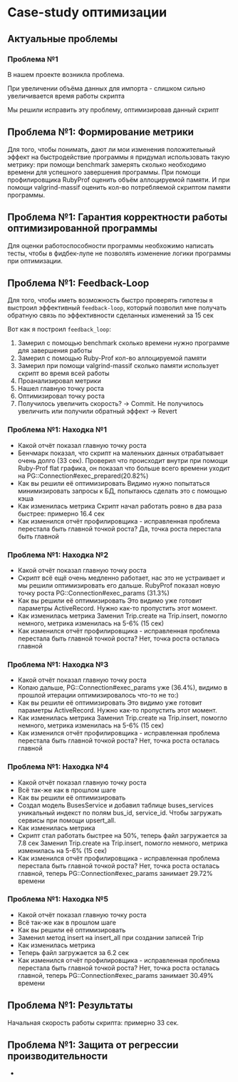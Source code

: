 # Case-study оптимизации

## Актуальные проблемы

### Проблема №1
В нашем проекте возникла проблема. 

При увеличении объёма данных для импорта - слишком сильно увеличивается время работы скрипта 

Мы решили исправить эту проблему, оптимизировав данный скрипт

## Проблема №1: Формирование метрики
Для того, чтобы понимать, дают ли мои изменения положительный эффект на быстродействие программы я придумал использовать такую метрику: при помощи benchmark замерять сколько необходимо времени для успешного завершения программы. 
При помощи профилировщика RubyProf оценить объём аллоцируемой памяти. И при помощи valgrind-massif оценить кол-во потребляемой скриптом памяти программы.

## Проблема №1: Гарантия корректности работы оптимизированной программы
Для оценки работоспособности программы необхожимо написать тесты, чтобы в фидбек-лупе не позволять изменение логики программы при оптимизации.

## Проблема №1: Feedback-Loop
Для того, чтобы иметь возможность быстро проверять гипотезы я выстроил эффективный `feedback-loop`, который позволил мне получать обратную связь по эффективности сделанных изменений за 15 сек

Вот как я построил `feedback_loop`:
1. Замерил с помощью benchmark сколько времени нужно программе для завершения работы
2. Замерил с помощью Ruby-Prof кол-во аллоцируемой памяти
3. Замерил при помощи valgrind-massif сколько памяти использует скрипт во время всей работы
4. Проанализировал метрики
5. Нашел главную точку роста
6. Оптимизировал точку роста
7. Получилось увеличить скорость? -> Commit. Не получилось увеличить или получили обратный эффект -> Revert

### Проблема №1: Находка №1
- Какой отчёт показал главную точку роста
- Бенчмарк показал, что скрипт на маленьких данных отрабатывает очень долго (33 сек). Проверил что происходит внутри при помощи Ruby-Prof flat графика, он показал что больше всего времени уходит на PG::Connection#exec_prepared(20.82%)
- Как вы решили её оптимизировать
Видимо нужно попытаться минимизировать запросы к БД, попытаюсь сделать это с помощью кэша
- Как изменилась метрика
Скрипт начал работать ровно в два раза быстрее: примерно 16.4 сек
- Как изменился отчёт профилировщика - исправленная проблема перестала быть главной точкой роста?
Да, точка роста перестала быть главной

### Проблема №1: Находка №2
- Какой отчёт показал главную точку роста
- Скрипт всё ещё очень медленно работает, нас это не устраивает и мы решили оптимизировать его дальше. RubyProf показал новую точку роста PG::Connection#exec_params (31.3%)
- Как вы решили её оптимизировать
Это видимо уже готовит параметры ActiveRecord. Нужно как-то пропустить этот момент.
- Как изменилась метрика
Заменил Trip.create на Trip.insert, помогло немного, метрика изменилась на 5-6% (15 сек)
- Как изменился отчёт профилировщика - исправленная проблема перестала быть главной точкой роста?
Нет, точка роста осталась главной

### Проблема №1: Находка №3
- Какой отчёт показал главную точку роста
- Копаю дальше, PG::Connection#exec_params уже (36.4%), 
видимо в прошлой итерации оптимизировалось что-то не то:) 
- Как вы решили её оптимизировать
Это видимо уже готовит параметры ActiveRecord. Нужно как-то пропустить этот момент.
- Как изменилась метрика
Заменил Trip.create на Trip.insert, помогло немного, метрика изменилась на 5-6% (15 сек)
- Как изменился отчёт профилировщика - исправленная проблема перестала быть главной точкой роста?
Нет, точка роста осталась главной

### Проблема №1: Находка №4
- Какой отчёт показал главную точку роста
- Всё так-же как в прошлом шаге
- Как вы решили её оптимизировать
- Создал модель BusesService и добавил таблице buses_services уникальный индекст по полям bus_id, service_id. Чтобы загружать сервисы при помощи upsert_all.
- Как изменилась метрика
- Скрипт стал работать быстрее на 50%, теперь файл загружается за 7.8 сек
Заменил Trip.create на Trip.insert, помогло немного, метрика изменилась на 5-6% (15 сек)
- Как изменился отчёт профилировщика - исправленная проблема перестала быть главной точкой роста?
Нет, точка роста осталась главной, теперь PG::Connection#exec_params занимает 29.72% времени

### Проблема №1: Находка №5
- Какой отчёт показал главную точку роста
- Всё так-же как в прошлом шаге
- Как вы решили её оптимизировать
- Заменил метод insert на insert_all при создании записей Trip
- Как изменилась метрика
- Теперь файл загружается за 6.2 сек
- Как изменился отчёт профилировщика - исправленная проблема перестала быть главной точкой роста?
Нет, точка роста осталась главной, теперь PG::Connection#exec_params занимает 30.49% времени

## Проблема №1: Результаты
Начальная скорость работы скрипта: примерно 33 сек.

## Проблема №1: Защита от регрессии производительности
-
